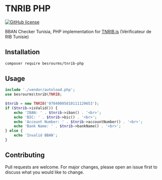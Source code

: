 # TNRIB PHP
[![GitHub license](https://img.shields.io/github/license/BesrourMS/tnrib-php?style=flat-square)](https://github.com/BesrourMS/tnrib-php/blob/main/LICENSE)

BBAN Checker Tunisia, PHP implementation for [TNRIB.js](https://github.com/McZen-Technologies/TNRIB) (Vérificateur de RIB Tunisie)

## Installation

```bash
composer require besrourms/tnrib-php
```

## Usage

```php
include './vendor/autoload.php';
use besrourms\tnrib\TNRIB;
	
$tnrib = new TNRIB('07040005810111129653');
if ($tnrib->isValid()) {
	echo 'IBAN: ' . $tnrib->iban() . '<br>';
	echo 'BIC: ' . $tnrib->bic() . '<br>';
	echo 'Account Number: ' . $tnrib->accountNumber() . '<br>';
	echo 'Bank Name: ' . $tnrib->bankName() . '<br>';
} else {
	echo 'Invalid BBAN';
}
```

## Contributing
Pull requests are welcome. For major changes, please open an issue first to discuss what you would like to change.